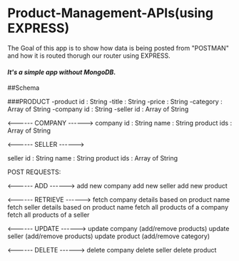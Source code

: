 # Product-Management-APIs(using EXPRESS)
The Goal of this app is to show how data is being posted from "POSTMAN" and how it is routed thorugh our router using EXPRESS.

#### *It's a simple app without MongoDB.*

##Schema

###PRODUCT
-product id : String
-title : String
-price : String
-category : Array of String
-company id : String
-seller id : Array of String


<------ COMPANY ------>
company id : String
name : String
product ids : Array of String


<------ SELLER ------>

seller id : String
name : String
product ids : Array of String


POST REQUESTS:


<------ ADD ------>
add new company
add new seller
add new product


<------ RETRIEVE ------>
fetch company details based on product name
fetch seller details based on product name
fetch all products of a company
fetch all products of a seller


<------ UPDATE ------>
update company (add/remove products)
update seller (add/remove products)
update product (add/remove category)


<------ DELETE ------>
delete company
delete seller
delete product
